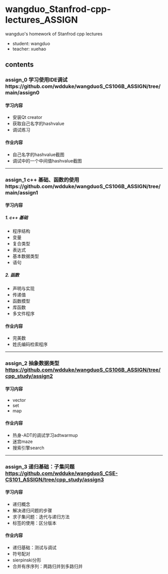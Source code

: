# wangduo_Stanfrod-cpp-lectures_ASSIGN
wangduo's homework of Stanfrod cpp lectures
  * student: wangduo
  * teacher: xuehao
## contents
### assign_0 学习使用IDE调试https://github.com/wdduke/wangduoS_CS106B_ASSIGN/tree/main/assign0
#### 学习内容
  * 安装Qt creator
  * 获取自己名字的hashvalue
  * 调试练习
#### 作业内容
  * 自己名字的hashvalue截图
  * 调试中的一个中间值hashvalue截图
---
### assign_1 c++ 基础、函数的使用https://github.com/wdduke/wangduoS_CS106B_ASSIGN/tree/main/assign1
#### 学习内容
##### 1. c++ 基础  
  * 程序结构
  * 变量
  * 复合类型
  * 表达式
  * 基本数据类型
  * 语句
##### 2. 函数
  * 声明与实现
  * 传递值
  * 函数模型
  * 库函数
  * 多文件程序
  
#### 作业内容
  * 完美数
  * 姓氏编码检索程序
---
### assign_2 抽象数据类型 https://github.com/wdduke/wangduoS_CS106B_ASSIGN/tree/cpp_study/assign2
#### 学习内容
  * vector
  * set
  * map
#### 作业内容
  * 热身-ADT的调试学习adtwarmup
  * 迷宫maze
  * 搜索引擎search
---
### assign_3 递归基础：子集问题 https://github.com/wdduke/wangduoS_CSE-CS101_ASSIGN/tree/cpp_study/assign3
#### 学习内容
  * 递归概念
  * 解决递归问题的步骤
  * 求子集问题：迭代与递归方法
  * 标签的使用：区分版本

#### 作业内容
  * 递归基础：测试与调试
  * 符号配对
  * sierpinski分形
  * 合并有序序列：两路归并到多路归并
